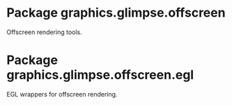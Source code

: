 # Package graphics.glimpse.offscreen

Offscreen rendering tools.

# Package graphics.glimpse.offscreen.egl

EGL wrappers for offscreen rendering.
